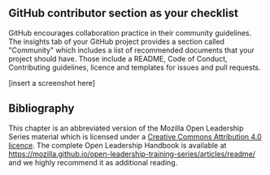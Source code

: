 ## GitHub contributor section as your checklist

GitHub encourages collaboration practice in their community guidelines. 
The insights tab of your GitHub project provides a section called "Community" which includes a list of recommended documents that your project should have.
Those include a README, Code of Conduct, Contributing guidelines, licence and templates for issues and pull requests.

[insert a screenshot here]

## Bibliography

This chapter is an abbreviated version of the Mozilla Open Leadership Series material which is licensed under a [Creative Commons Attribution 4.0 licence](https://creativecommons.org/licenses/by/4.0/). The complete Open Leadership Handbook is available at https://mozilla.github.io/open-leadership-training-series/articles/readme/ and we highly recommend it as additional reading.
